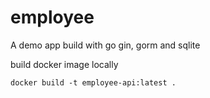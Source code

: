 # employee
A demo app build with go gin, gorm and sqlite

build docker image locally

```
docker build -t employee-api:latest .
```
